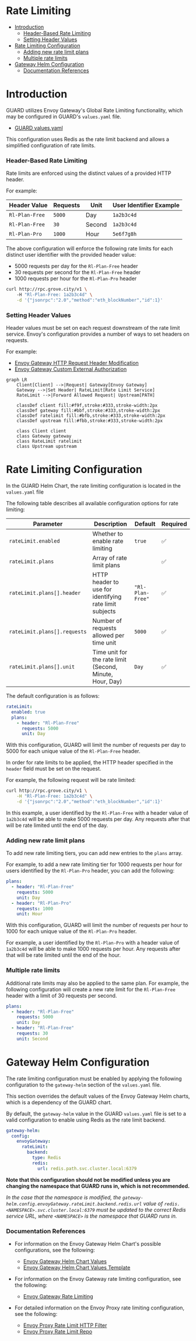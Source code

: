 # Rate Limiting <!-- omit in toc -->

- [Introduction](#introduction)
    - [Header-Based Rate Limiting](#header-based-rate-limiting)
    - [Setting Header Values](#setting-header-values)
- [Rate Limiting Configuration](#rate-limiting-configuration)
    - [Adding new rate limit plans](#adding-new-rate-limit-plans)
    - [Multiple rate limits](#multiple-rate-limits)
- [Gateway Helm Configuration](#gateway-helm-configuration)
    - [Documentation References](#documentation-references)


# Introduction

GUARD utilizes Envoy Gateway's Global Rate Limiting functionality, which may be configured in GUARD's `values.yaml` file.

- [GUARD values.yaml](https://github.com/buildwithgrove/helm-charts/blob/main/charts/guard/values.yaml)

This configuration uses Redis as the rate limit backend and allows a simplified configuration of rate limits.

### Header-Based Rate Limiting

Rate limits are enforced using the distinct values of a provided HTTP header.

For example:

| Header Value   | Requests | Unit   | User Identifier Example |
| -------------- | -------- | ------ | ----------------------- |
| `Rl-Plan-Free` | `5000`   | Day    | `1a2b3c4d`              |
| `Rl-Plan-Free` | `30`     | Second | `1a2b3c4d`              |
| `Rl-Plan-Pro`  | `1000`   | Hour   | `5e6f7g8h`              |

The above configuration will enforce the following rate limits for each distinct user identifier with the provided header value:

- 5000 requests per day for the `Rl-Plan-Free` header
- 30 requests per second for the `Rl-Plan-Free` header
- 1000 requests per hour for the `Rl-Plan-Pro` header

```bash
curl http://rpc.grove.city/v1 \ 
    -H "Rl-Plan-Free: 1a2b3c4d" \
    -d '{"jsonrpc":"2.0","method":"eth_blockNumber","id":1}'
```

### Setting Header Values

Header values must be set on each request downstream of the rate limit service. Envoy's configuration provides a number of ways to set headers on requests.

For example:

- [Envoy Gateway HTTP Request Header Modification](https://gateway.envoyproxy.io/docs/tasks/traffic/http-request-headers/)
- [Envoy Gateway Custom External Authorization](https://gateway.envoyproxy.io/docs/tasks/security/ext-auth/)

<!-- TODO_IMPROVE(@commoddity): provide better examples of how to set headers on requests -->

```mermaid
graph LR
    Client[Client] -->|Request| Gateway[Envoy Gateway]
    Gateway -->|Set Header| RateLimit[Rate Limit Service]
    RateLimit -->|Forward Allowed Request| Upstream[PATH]
    
    classDef client fill:#f9f,stroke:#333,stroke-width:2px
    classDef gateway fill:#bbf,stroke:#333,stroke-width:2px
    classDef ratelimit fill:#bfb,stroke:#333,stroke-width:2px
    classDef upstream fill:#fbb,stroke:#333,stroke-width:2px
    
    class Client client
    class Gateway gateway
    class RateLimit ratelimit
    class Upstream upstream
```



# Rate Limiting Configuration

In the GUARD Helm Chart, the rate limiting configuration is located in the `values.yaml` file

The following table describes all available configuration options for rate limiting:

| Parameter                    | Description                                              | Default          | Required |
| ---------------------------- | -------------------------------------------------------- | ---------------- | -------- |
| `rateLimit.enabled`          | Whether to enable rate limiting                          | `true`           | ✅        |
| `rateLimit.plans`            | Array of rate limit plans                                |                  | ✅        |
| `rateLimit.plans[].header`   | HTTP header to use for identifying rate limit subjects   | `"Rl-Plan-Free"` | ✅        |
| `rateLimit.plans[].requests` | Number of requests allowed per time unit                 | `5000`           | ✅        |
| `rateLimit.plans[].unit`     | Time unit for the rate limit (Second, Minute, Hour, Day) | `Day`            | ✅        |

The default configuration is as follows:

```yaml
rateLimit:
  enabled: true
  plans:
    - header: "Rl-Plan-Free"
      requests: 5000
      unit: Day
```

With this configuration, GUARD will limit the number of requests per day to 5000 for each unique value of the `Rl-Plan-Free` header.

In order for rate limits to be applied, the HTTP header specified in the `header` field must be set on the request.

For example, the following request will be rate limited:

```bash
curl http://rpc.grove.city/v1 \
    -H "Rl-Plan-Free: 1a2b3c4d" \
    -d '{"jsonrpc":"2.0","method":"eth_blockNumber","id":1}'
```

In this example, a user identified by the `Rl-Plan-Free` with a header value of `1a2b3c4d` will be able to make 5000 requests per day. Any requests after that will be rate limited until the end of the day.

### Adding new rate limit plans

To add new rate limiting tiers, you can add new entries to the `plans` array.

For example, to add a new rate limiting tier for 1000 requests per hour for users identified by the `Rl-Plan-Pro` header, you can add the following:

```yaml
plans:
  - header: "Rl-Plan-Free"
    requests: 5000
    unit: Day
  - header: "Rl-Plan-Pro"
    requests: 1000
    unit: Hour
```

With this configuration, GUARD will limit the number of requests per hour to 1000 for each unique value of the `Rl-Plan-Pro` header.

For example, a user identified by the `Rl-Plan-Pro` with a header value of `1a2b3c4d` will be able to make 1000 requests per hour. Any requests after that will be rate limited until the end of the hour.

### Multiple rate limits

Additional rate limits may also be applied to the same plan. For example, the following configuration will create a new rate limit for the `Rl-Plan-Free` header with a limit of 30 requests per second.

```yaml
plans:
  - header: "Rl-Plan-Free"
    requests: 5000
    unit: Day
  - header: "Rl-Plan-Free"
    requests: 30
    unit: Second
```

# Gateway Helm Configuration

The rate limiting configuration must be enabled by applying the following configuration to the `gateway-helm` section of the `values.yaml` file.

This section overrides the default values of the Envoy Gateway Helm charts, which is a dependency of the GUARD chart.

By default, the `gateway-helm` value in the GUARD `values.yaml` file is set to a valid configuration to enable using Redis as the rate limit backend.

```yaml
gateway-helm:
  config:
    envoyGateway:
      rateLimit:
        backend:
          type: Redis
          redis:
            url: redis.path.svc.cluster.local:6379
```

**Note that this configuration should not be modified unless you are changing the namespace that GUARD runs in, which is not recommended.**

_In the case that the namespace is modified, the `gateway-helm.config.envoyGateway.rateLimit.backend.redis.url` value of `redis.<NAMESPACE>.svc.cluster.local:6379` must be updated to the correct Redis service URL, where `<NAMESPACE>` is the namespace that GUARD runs in._

### Documentation References

- For information on the Envoy Gateway Helm Chart's possible configurations, see the following:

  - [Envoy Gateway Helm Chart Values](https://github.com/envoyproxy/gateway/tree/main/charts/gateway-helm#values)
  - [Envoy Gateway Helm Chart Values Template](https://github.com/envoyproxy/gateway/blob/main/charts/gateway-helm/values.tmpl.yaml)

- For information on the Envoy Gateway rate limiting configuration, see the following:

  - [Envoy Gateway Rate Limiting](https://gateway.envoyproxy.io/docs/tasks/traffic/global-rate-limit/)

- For detailed information on the Envoy Proxy rate limiting configuration, see the following:

  - [Envoy Proxy Rate Limit HTTP Filter](https://www.envoyproxy.io/docs/envoy/latest/configuration/http/http_filters/rate_limit_filter)
  - [Envoy Proxy Rate Limit Repo](https://github.com/envoyproxy/ratelimit)